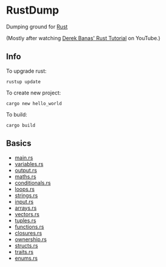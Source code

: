 # RustDump
Dumping ground for [Rust](https://www.rust-lang.org/)

(Mostly after watching [Derek Banas' Rust Tutorial](https://www.youtube.com/watch?v=U1EFgCNLDB8) on YouTube.)

## Info

To upgrade rust:

```
rustup update
```

To create new project:

```
cargo new hello_world
```

To build:

```
cargo build
```

## Basics

* [main.rs](https://github.com/James-P-D/RustDump/blob/master/src/hello/hello_world/src/main.rs)
* [variables.rs](https://github.com/James-P-D/RustDump/blob/master/src/hello/hello_world/src/variables.rs)
* [output.rs](https://github.com/James-P-D/RustDump/blob/master/src/hello/hello_world/src/output.rs)
* [maths.rs](https://github.com/James-P-D/RustDump/blob/master/src/hello/hello_world/src/maths.rs)
* [conditionals.rs](https://github.com/James-P-D/RustDump/blob/master/src/hello/hello_world/src/conditionals.rs)
* [loops.rs](https://github.com/James-P-D/RustDump/blob/master/src/hello/hello_world/src/loops.rs)
* [strings.rs](https://github.com/James-P-D/RustDump/blob/master/src/hello/hello_world/src/strings.rs)
* [input.rs](https://github.com/James-P-D/RustDump/blob/master/src/hello/hello_world/src/input.rs)
* [arrays.rs](https://github.com/James-P-D/RustDump/blob/master/src/hello/hello_world/src/arrays.rs)
* [vectors.rs](https://github.com/James-P-D/RustDump/blob/master/src/hello/hello_world/src/vectors.rs)
* [tuples.rs](https://github.com/James-P-D/RustDump/blob/master/src/hello/hello_world/src/tuples.rs)
* [functions.rs](https://github.com/James-P-D/RustDump/blob/master/src/hello/hello_world/src/functions.rs)
* [closures.rs](https://github.com/James-P-D/RustDump/blob/master/src/hello/hello_world/src/closures.rs)
* [ownership.rs](https://github.com/James-P-D/RustDump/blob/master/src/hello/hello_world/src/ownership.rs)
* [structs.rs](https://github.com/James-P-D/RustDump/blob/master/src/hello/hello_world/src/structs.rs)
* [traits.rs](https://github.com/James-P-D/RustDump/blob/master/src/hello/hello_world/src/traits.rs)
* [enums.rs](https://github.com/James-P-D/RustDump/blob/master/src/hello/hello_world/src/enums.rs)


